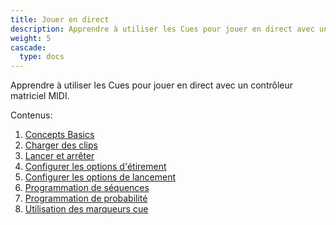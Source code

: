 ```yaml
---
title: Jouer en direct
description: Apprendre à utiliser les Cues pour jouer en direct avec un contrôleur matriciel MIDI
weight: 5
cascade:
  type: docs
---
```


Apprendre à utiliser les Cues pour jouer en direct avec un contrôleur matriciel MIDI.

Contenus:

1. [Concepts Basics](basic-concepts/)
2. [Charger des clips](loading-clips/)
3. [Lancer et arrêter](launching-and-stopping/)
4. [Configurer les options d'étirement](setting-stretch-options/)
5. [Configurer les options de lancement](setting-launch-options/)
6. [Programmation de séquences](programming-sequences/)
7. [Programmation de probabilité](programming-probability/)
8. [Utilisation des marqueurs cue](using-cue-markers/)
